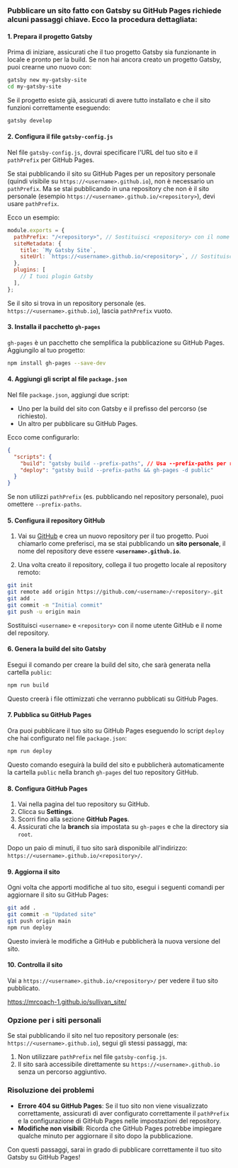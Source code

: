 ### Pubblicare un sito fatto con **Gatsby** su **GitHub Pages** richiede alcuni passaggi chiave. Ecco la procedura dettagliata:

#### 1. **Prepara il progetto Gatsby**

Prima di iniziare, assicurati che il tuo progetto Gatsby sia funzionante in locale e pronto per la build. Se non hai ancora creato un progetto Gatsby, puoi crearne uno nuovo con:

```bash
gatsby new my-gatsby-site
cd my-gatsby-site
```

Se il progetto esiste già, assicurati di avere tutto installato e che il sito funzioni correttamente eseguendo:

```bash
gatsby develop
```

#### 2. **Configura il file `gatsby-config.js`**

Nel file `gatsby-config.js`, dovrai specificare l'URL del tuo sito e il `pathPrefix` per GitHub Pages.

Se stai pubblicando il sito su GitHub Pages per un repository personale (quindi visibile su `https://<username>.github.io`), non è necessario un `pathPrefix`. Ma se stai pubblicando in una repository che non è il sito personale (esempio `https://<username>.github.io/<repository>`), devi usare `pathPrefix`.

Ecco un esempio:

```js
module.exports = {
  pathPrefix: "/<repository>", // Sostituisci <repository> con il nome del tuo repository GitHub
  siteMetadata: {
    title: `My Gatsby Site`,
    siteUrl: `https://<username>.github.io/<repository>`, // Sostituisci <username> e <repository>
  },
  plugins: [
    // I tuoi plugin Gatsby
  ],
};
```

Se il sito si trova in un repository personale (es. `https://<username>.github.io`), lascia `pathPrefix` vuoto.

#### 3. **Installa il pacchetto `gh-pages`**

`gh-pages` è un pacchetto che semplifica la pubblicazione su GitHub Pages. Aggiungilo al tuo progetto:

```bash
npm install gh-pages --save-dev
```

#### 4. **Aggiungi gli script al file `package.json`**

Nel file `package.json`, aggiungi due script:

- Uno per la build del sito con Gatsby e il prefisso del percorso (se richiesto).
- Un altro per pubblicare su GitHub Pages.

Ecco come configurarlo:

```json
{
  "scripts": {
    "build": "gatsby build --prefix-paths", // Usa --prefix-paths per rispettare il pathPrefix
    "deploy": "gatsby build --prefix-paths && gh-pages -d public"
  }
}
```

Se non utilizzi `pathPrefix` (es. pubblicando nel repository personale), puoi omettere `--prefix-paths`.

#### 5. **Configura il repository GitHub**

1. Vai su [GitHub](https://github.com/) e crea un nuovo repository per il tuo progetto. Puoi chiamarlo come preferisci, ma se stai pubblicando un **sito personale**, il nome del repository deve essere **`<username>.github.io`**.

2. Una volta creato il repository, collega il tuo progetto locale al repository remoto:

```bash
git init
git remote add origin https://github.com/<username>/<repository>.git
git add .
git commit -m "Initial commit"
git push -u origin main
```

Sostituisci `<username>` e `<repository>` con il nome utente GitHub e il nome del repository.

#### 6. **Genera la build del sito Gatsby**

Esegui il comando per creare la build del sito, che sarà generata nella cartella `public`:

```bash
npm run build
```

Questo creerà i file ottimizzati che verranno pubblicati su GitHub Pages.

#### 7. **Pubblica su GitHub Pages**

Ora puoi pubblicare il tuo sito su GitHub Pages eseguendo lo script `deploy` che hai configurato nel file `package.json`:

```bash
npm run deploy
```

Questo comando eseguirà la build del sito e pubblicherà automaticamente la cartella `public` nella branch `gh-pages` del tuo repository GitHub.

#### 8. **Configura GitHub Pages**

1. Vai nella pagina del tuo repository su GitHub.
2. Clicca su **Settings**.
3. Scorri fino alla sezione **GitHub Pages**.
4. Assicurati che la **branch** sia impostata su `gh-pages` e che la directory sia `root`.

Dopo un paio di minuti, il tuo sito sarà disponibile all'indirizzo: `https://<username>.github.io/<repository>/`.

#### 9. **Aggiorna il sito**

Ogni volta che apporti modifiche al tuo sito, esegui i seguenti comandi per aggiornare il sito su GitHub Pages:

```bash
git add .
git commit -m "Updated site"
git push origin main
npm run deploy
```

Questo invierà le modifiche a GitHub e pubblicherà la nuova versione del sito.

#### 10. **Controlla il sito**

Vai a `https://<username>.github.io/<repository>/` per vedere il tuo sito pubblicato.

https://mrcoach-1.github.io/sullivan_site/

### Opzione per i siti personali

Se stai pubblicando il sito nel tuo repository personale (es: `https://<username>.github.io`), segui gli stessi passaggi, ma:

1. Non utilizzare `pathPrefix` nel file `gatsby-config.js`.
2. Il sito sarà accessibile direttamente su `https://<username>.github.io` senza un percorso aggiuntivo.

### Risoluzione dei problemi

- **Errore 404 su GitHub Pages**: Se il tuo sito non viene visualizzato correttamente, assicurati di aver configurato correttamente il `pathPrefix` e la configurazione di GitHub Pages nelle impostazioni del repository.
- **Modifiche non visibili**: Ricorda che GitHub Pages potrebbe impiegare qualche minuto per aggiornare il sito dopo la pubblicazione.

Con questi passaggi, sarai in grado di pubblicare correttamente il tuo sito Gatsby su GitHub Pages!